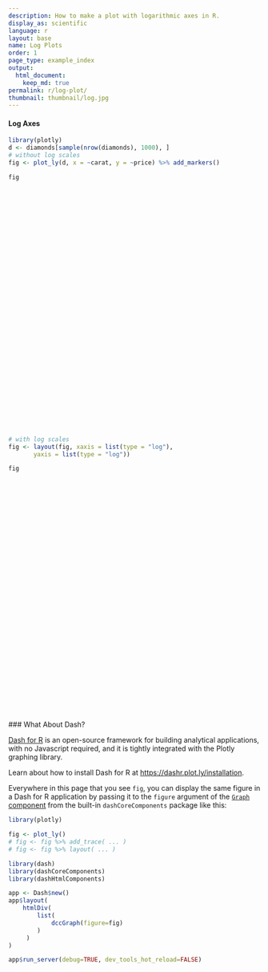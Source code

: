 ```yaml
---
description: How to make a plot with logarithmic axes in R.
display_as: scientific
language: r
layout: base
name: Log Plots
order: 1
page_type: example_index
output:
  html_document:
    keep_md: true
permalink: r/log-plot/
thumbnail: thumbnail/log.jpg
---
```



#### Log Axes


```r
library(plotly)
d <- diamonds[sample(nrow(diamonds), 1000), ]
# without log scales
fig <- plot_ly(d, x = ~carat, y = ~price) %>% add_markers()

fig
```

<div id="htmlwidget-c379ab7a659eb6f829c9" style="width:672px;height:480px;" class="plotly html-widget"></div>
<script type="application/json" data-for="htmlwidget-c379ab7a659eb6f829c9">{"x":{"visdat":{"5b4154bc6552":["function () ","plotlyVisDat"]},"cur_data":"5b4154bc6552","attrs":{"5b4154bc6552":{"x":{},"y":{},"alpha_stroke":1,"sizes":[10,100],"spans":[1,20],"type":"scatter","mode":"markers","inherit":true}},"layout":{"margin":{"b":40,"l":60,"t":25,"r":10},"xaxis":{"domain":[0,1],"automargin":true,"title":"carat"},"yaxis":{"domain":[0,1],"automargin":true,"title":"price"},"hovermode":"closest","showlegend":false},"source":"A","config":{"showSendToCloud":false},"data":[{"x":[1.02,0.72,0.78,1.81,0.52,0.7,1.15,1.76,0.33,0.82,0.31,0.32,0.5,0.27,1.02,1.06,0.4,1.23,0.4,0.82,0.7,1.5,0.72,0.55,0.52,1.07,1.04,1.5,0.78,1.01,0.96,0.32,0.63,0.33,0.93,1.04,2.01,0.56,1.02,0.31,0.5,0.7,0.24,1.28,0.32,0.7,0.93,2.19,0.41,2.01,1.22,0.38,2.2,0.76,0.5,1,0.91,0.54,2.01,2.05,1.14,1.27,0.57,0.52,0.51,0.3,1.31,0.72,0.51,1.22,0.55,1.12,2.02,1.05,1.64,0.52,0.45,0.5,0.73,1.23,0.32,0.31,0.23,1.4,0.71,1,1.21,1,0.34,0.3,0.44,0.7,0.33,0.32,1.55,0.4,0.83,0.58,0.71,0.4,0.43,0.53,0.71,0.3,0.51,0.3,1.23,1,0.31,1,1.51,1.23,0.39,0.3,0.72,1.21,2.15,0.3,1.23,0.3,1.02,1.08,1,0.51,0.94,1.16,0.9,0.31,0.32,0.31,0.7,0.31,1.19,1.2,0.38,0.9,1.31,0.3,1.1,0.41,2.8,0.52,0.5,0.31,0.48,0.59,0.3,1.5,0.52,1.86,0.71,0.39,0.41,0.64,0.71,1.01,0.55,0.5,0.23,0.3,0.42,0.3,2.01,0.6,0.72,1.01,2,0.52,1.04,0.9,1.51,0.32,0.5,0.51,1.31,1,1.01,1.01,0.72,1.08,1.01,1,0.54,0.5,0.31,0.52,1.31,0.32,1,0.71,0.3,0.34,0.9,1.15,0.38,0.7,1.02,1.02,1.4,0.34,1.23,1.01,0.3,0.7,0.72,1.02,0.31,0.3,0.25,0.53,0.41,0.29,0.35,0.4,0.57,0.6,0.91,2.34,0.32,1.19,0.41,0.31,0.36,1.52,0.56,0.7,0.75,0.3,0.35,0.53,0.34,0.34,0.31,0.9,1.01,0.29,1.01,1.01,0.85,0.54,2.27,1.5,0.84,1.68,0.71,0.37,0.32,0.9,1.01,0.31,1.01,0.3,1.01,0.33,0.73,0.38,0.54,0.3,0.5,0.33,0.71,0.3,1.24,1.2,1.01,0.5,0.33,0.3,1.51,0.79,1,0.3,0.76,0.72,1.01,0.52,0.4,0.91,1.05,0.9,1.01,0.42,2.24,0.5,0.33,0.73,0.71,0.58,1.18,1.04,0.32,0.91,1.08,1.21,1.07,0.54,0.32,2.11,0.9,1.02,0.84,1.58,1.03,0.51,0.53,0.32,0.31,0.52,0.41,0.9,0.6,0.41,1,0.3,0.33,0.33,0.53,0.32,0.43,1.03,0.35,0.7,0.7,1.52,1.71,1.03,0.45,2.03,0.38,0.31,1.64,0.46,0.31,0.5,0.32,0.5,1.5,0.53,0.7,1.72,0.35,0.35,0.28,0.34,1.01,1,0.9,1.01,0.3,2.03,0.3,0.43,0.9,1.59,0.3,0.37,0.41,0.31,1.01,1.16,1.04,1,1.01,1.24,0.39,1.51,0.33,0.38,1.17,2.03,0.35,0.55,0.43,0.52,0.31,0.91,0.3,0.33,0.31,0.31,2.53,0.23,0.73,0.6,0.38,0.6,0.71,0.32,0.71,0.52,1.58,1.5,0.32,0.71,1.01,0.71,1.79,0.31,0.43,0.79,0.9,0.53,0.62,0.7,1.01,0.9,0.3,0.23,0.74,0.71,0.23,1.2,1.14,2.01,1.14,0.71,0.72,1,0.58,0.3,0.72,0.35,0.34,0.39,0.7,1.23,0.55,0.31,1.14,0.71,0.77,0.54,0.7,0.42,1.06,0.72,0.5,0.3,0.5,1.26,1.2,1.2,0.9,0.35,1.14,1.12,1.6,0.4,1.57,0.3,1.01,0.4,0.38,0.56,1.57,2,0.71,1.26,1,0.32,1.21,0.3,0.38,0.56,0.31,1.02,0.63,0.36,1.2,1.52,0.71,0.92,1,0.9,0.91,0.7,0.42,1.01,0.31,2,0.29,0.72,0.77,0.3,0.31,0.72,0.73,0.32,1.06,0.7,2.1,1,1.33,0.34,1.04,2.06,1.03,0.76,1.18,1.12,0.34,0.85,0.31,2.14,1,0.32,0.71,0.77,0.32,0.61,0.8,1.51,0.84,0.39,0.72,0.73,1.24,0.58,1.5,1.01,0.31,1.11,0.9,1.51,0.41,1.1,1.73,1.51,0.62,1.51,1.02,0.53,1.51,0.75,1.01,1.02,1.46,0.43,0.33,0.52,0.33,0.51,1.17,0.31,0.9,0.3,0.73,0.41,2.04,0.41,1.22,1,0.7,0.4,0.91,0.42,0.44,1.22,1.15,0.91,1.6,0.41,1.21,1.12,0.3,0.34,1.13,0.61,0.3,0.71,0.7,1.58,1.52,0.74,1.1,0.53,0.32,1.12,0.93,1.07,0.37,0.92,0.31,1.27,0.31,1,0.34,0.31,0.5,1.04,0.32,0.28,0.34,0.32,0.52,0.42,0.83,0.36,0.42,1,0.72,0.5,0.24,1.04,1.5,0.26,0.31,0.51,1.23,0.56,0.4,0.7,1.24,0.52,0.7,1.27,1.5,1,1.01,0.63,0.33,0.48,0.71,1.1,0.35,0.41,0.54,1.57,2,0.32,1.67,0.32,0.5,0.4,1.02,0.51,1.39,1.7,0.3,2,0.9,0.57,1.06,0.4,2.35,1.21,0.5,1.02,0.31,0.7,0.41,2.01,2.03,0.7,0.3,0.9,1.3,0.34,0.73,0.3,0.23,1.27,0.25,0.63,1.14,1.21,0.57,0.4,0.32,0.32,0.79,1.07,1.08,1.01,0.92,0.38,1,0.72,0.53,0.31,0.29,0.59,0.41,1.13,1.01,0.3,1.15,1.65,1.03,0.44,0.31,1.21,0.3,0.3,0.35,1.51,0.43,0.33,0.5,1,0.25,1.58,1.02,0.56,1.7,0.34,0.33,0.55,0.3,0.77,0.5,0.31,0.55,0.4,1.14,0.7,0.91,0.34,0.94,1.5,0.4,1.5,1.56,0.37,0.75,0.37,0.3,1.01,0.9,0.43,0.43,0.31,1.73,0.31,1.01,0.33,0.9,0.7,0.52,0.5,1,0.38,0.31,0.47,0.46,1.11,0.5,1.16,1.62,0.3,0.7,1.56,1.22,0.42,0.38,0.7,1.03,0.56,1.02,0.32,1.22,0.33,1.2,1.21,0.54,0.98,2,0.32,0.61,1.52,0.36,0.9,0.36,1,0.83,0.46,0.34,0.42,0.41,0.7,0.54,1.01,2.06,0.91,0.3,1.14,0.33,0.7,0.83,1.71,2,0.71,1.22,0.43,0.35,1.2,0.91,0.79,0.62,1.39,0.6,0.4,0.4,0.78,2.07,1.02,0.31,0.39,0.73,1.5,0.62,1.2,0.3,1.2,1.05,0.93,1.26,1.52,0.52,0.76,1.5,0.52,1.01,0.32,0.9,0.7,1.5,0.5,1.23,0.54,1.02,0.76,0.71,1.12,1.01,0.54,1.02,0.27,0.41,1.51,0.31,1.71,1.24,0.3,1.01,1.01,0.36,0.54,0.98,0.41,1.72,0.72,0.41,1.21,0.43,0.41,0.77,0.77,0.33,0.3,0.77,0.9,1.07,0.9,0.33,0.51,0.31,0.5,1.19,0.76,0.3,0.39,0.5,1.2,0.7,0.56,2.01,1.02,1.01,0.41,0.9,0.41,0.41,0.62,1.17,0.93,1.52,0.31,0.32,1.06,0.59,0.25,1,0.31,1.36,0.38,0.5,0.54,1.65,0.71,0.79,1.01,1.01,0.22,1.09,0.33,2.01,1.21,0.3,0.43,1.06,1.2,0.31,0.9,1.55,1.35,0.42,0.71,0.3,1.4,0.53,0.9,0.51,2.25,1.51,2.02,1,0.34,1,0.7,2.38,0.4,0.9,0.3,1.23,0.32,1.11,2.35,1.51,0.31,0.3,1.41,0.72,0.28,0.95,0.3,0.36,0.64,0.57,0.44,0.3,0.41,0.7,0.7,1.01,0.42,1.01,0.7,0.36,0.78,1.5,1.13,1.01,0.52,0.53,1.23,0.59,0.4,0.53,0.52,1.54,0.4,0.4,1.08,0.32,0.7,1.07,0.38,0.5,0.53,2,0.31,1.5,1.12,0.91,0.3,0.7,0.31,0.32,1.13,0.5,1.04,0.58,1,0.71,0.72,0.38,0.9,0.3,0.52],"y":[4633,2383,2652,11460,1689,1657,4927,9974,743,4931,408,1080,1235,627,6340,5550,975,4426,798,2861,2617,8820,3629,1715,1605,3296,3449,16407,2022,3411,3454,561,1196,681,3802,6141,14428,1931,2611,544,1845,1814,419,5654,449,2411,4325,13355,1056,14426,10888,905,16190,3249,1624,2841,4969,1600,11212,17066,8121,5690,1608,1432,1687,709,11389,2383,1244,6398,1580,4321,18398,7154,14236,1878,1013,1114,2426,9119,528,907,505,6996,3080,7644,7562,4626,995,789,761,2780,1052,912,9565,624,2799,1758,2843,1123,943,1167,2388,605,1098,764,4960,4961,593,6183,11153,6150,895,506,2700,5387,15613,570,11040,665,3651,14032,3631,1787,4580,12314,4093,1046,645,562,1767,533,4498,9317,703,3725,11136,394,9817,904,18788,924,1746,408,1402,1834,473,9104,1957,17267,2637,883,683,1859,2759,8212,1364,1280,391,457,680,545,17514,1679,2177,3959,16291,1664,6890,4324,14171,561,1569,1403,8979,10752,4566,4371,2835,5018,4853,6296,1665,1813,1046,1577,11459,645,3344,3247,525,1033,3918,5891,812,2616,5493,3018,16808,995,5269,10852,752,2810,2804,3983,888,394,576,1268,904,522,984,791,1851,2250,3991,11221,1030,7147,847,571,634,11206,2066,2965,2850,675,647,1329,417,689,982,3624,4022,548,3733,5443,4211,1235,14937,7056,3316,13375,2319,746,533,4497,7352,658,4197,1041,6613,743,2947,832,1389,1013,1672,984,1816,506,4058,3505,6719,1154,743,666,11460,2958,5174,732,2622,1674,4458,1625,926,4211,3428,4116,8922,1210,16709,1838,743,3189,2326,1276,5163,4791,564,3644,5791,5865,6200,1409,730,15530,4400,7101,2574,13329,9236,1708,1956,702,907,1689,685,4234,2560,1153,3920,554,506,666,1224,758,1304,8454,1116,1697,2415,16779,9707,5800,1297,16309,733,734,8587,1437,707,1844,756,2529,8058,1038,2751,12696,790,1001,828,672,5756,4661,4770,4140,526,12021,684,903,3251,15461,878,613,1076,544,3297,5587,4423,3780,3337,8584,1232,9511,666,949,5012,11968,571,1764,774,2164,698,2461,795,1114,625,914,16709,354,2966,2444,1069,3082,3404,450,2628,2302,13557,14304,716,2915,4604,2930,17358,710,1056,2876,5305,1577,2868,3206,4959,4064,911,505,2042,1690,472,9138,4022,16733,9090,2255,4285,3669,1865,789,2488,429,701,875,2839,5175,1240,408,7928,2088,2642,2090,2415,814,7479,3601,1603,393,1178,6922,5373,7463,4120,882,5937,7437,17204,982,7385,506,5999,1053,933,2236,10462,18069,3494,4551,3819,706,4824,682,1193,1358,470,2925,2962,872,10497,9781,2668,4228,4586,3205,4892,2749,773,6533,907,17898,633,2026,2642,616,698,2114,1207,554,6565,2643,15827,4312,7526,765,4036,13912,4250,2399,4746,6098,863,1274,977,17742,3929,900,3909,3428,730,1805,3514,14205,2986,853,2688,2401,5902,2401,12009,6759,698,7623,3105,13945,827,4275,7847,11560,2173,7400,5089,1355,7384,4005,6019,2387,11851,916,719,1694,743,1053,3984,749,4921,675,2869,889,18663,1356,10494,3387,2501,1007,3979,773,756,9633,9068,3911,9901,1153,4492,8072,814,1133,4695,2331,505,4325,2209,12799,10433,2369,5773,1236,918,4641,5375,7954,469,4232,732,5330,507,4620,805,544,2052,5469,421,572,596,936,1121,1105,3207,1013,798,5887,2079,1845,478,4316,8415,514,652,1026,5083,1941,1229,2213,6503,2116,2669,6635,6888,6189,5701,2373,666,960,2671,5166,669,818,1097,9875,13986,449,11400,468,1000,667,6773,1781,8271,11180,641,15984,3303,1760,5516,1064,15122,7826,2106,6762,766,1844,625,15147,18115,1808,956,2934,10654,795,2914,814,485,5715,740,1423,7079,5341,1815,1125,524,524,3539,8998,12098,7934,4258,1100,6192,3352,2177,583,471,1445,1107,5548,5988,1120,9377,12773,3749,810,625,5082,610,886,669,10688,1129,521,1624,7744,563,12645,5709,1846,9996,626,730,2558,1013,2513,1257,969,1588,840,4233,2595,4228,765,3938,7177,800,10681,10642,1041,2295,1440,506,5132,3545,1056,669,752,9494,571,4751,668,3734,2421,1555,1629,3941,933,930,2113,1291,3692,1690,7600,12542,1071,2569,11522,6012,984,658,3007,3743,1698,4633,480,8067,1002,5408,8902,1208,4226,15923,554,1675,11637,1163,3816,783,4543,3556,953,805,898,1439,2042,2848,6037,14920,3015,789,3045,557,2575,4271,13325,16425,2572,6046,867,842,8563,3842,2946,2311,7239,2860,960,737,2422,17045,8181,571,1212,2779,14486,2062,4274,776,5352,6070,4214,6001,11154,1229,2688,6132,1822,5543,990,4593,1964,12265,1272,4025,1754,4273,1859,3376,8063,6787,1637,6418,470,876,7737,435,11711,8907,838,6714,4320,794,1621,4950,889,11226,2724,1151,8741,1220,719,2393,2923,579,776,3000,3577,4413,4165,792,1443,493,1097,7651,3864,709,958,1791,5408,1855,1394,15395,11163,4943,719,4580,1107,969,2288,4639,4834,12916,988,854,5758,1247,445,5775,544,10929,894,1654,1778,14593,3238,1924,5499,4749,342,10314,743,13109,10706,694,1218,4785,15185,1074,3220,15966,6396,898,3642,673,8624,1818,4276,1546,18007,8869,18050,4950,885,4088,3183,18522,720,4082,731,10650,720,4890,14399,15152,1060,1000,4145,2320,514,3918,515,505,1390,2360,1238,763,729,1603,2394,4270,1179,6270,2777,537,3713,11399,6045,5430,1577,1383,11141,1622,982,1946,2064,7349,877,1263,4355,505,1792,4943,1073,1410,1190,11793,924,8736,10236,3653,540,2965,891,645,5571,1046,6653,1090,5718,2519,2757,983,1777,742,1391],"type":"scatter","mode":"markers","marker":{"color":"rgba(31,119,180,1)","line":{"color":"rgba(31,119,180,1)"}},"error_y":{"color":"rgba(31,119,180,1)"},"error_x":{"color":"rgba(31,119,180,1)"},"line":{"color":"rgba(31,119,180,1)"},"xaxis":"x","yaxis":"y","frame":null}],"highlight":{"on":"plotly_click","persistent":false,"dynamic":false,"selectize":false,"opacityDim":0.2,"selected":{"opacity":1},"debounce":0},"shinyEvents":["plotly_hover","plotly_click","plotly_selected","plotly_relayout","plotly_brushed","plotly_brushing","plotly_clickannotation","plotly_doubleclick","plotly_deselect","plotly_afterplot","plotly_sunburstclick"],"base_url":"https://plot.ly"},"evals":[],"jsHooks":[]}</script>


```r
# with log scales
fig <- layout(fig, xaxis = list(type = "log"),
       yaxis = list(type = "log"))

fig
```

<div id="htmlwidget-29709349c4500408dd72" style="width:672px;height:480px;" class="plotly html-widget"></div>
<script type="application/json" data-for="htmlwidget-29709349c4500408dd72">{"x":{"visdat":{"5b4154bc6552":["function () ","plotlyVisDat"]},"cur_data":"5b4154bc6552","attrs":{"5b4154bc6552":{"x":{},"y":{},"alpha_stroke":1,"sizes":[10,100],"spans":[1,20],"type":"scatter","mode":"markers","inherit":true}},"layout":{"margin":{"b":40,"l":60,"t":25,"r":10},"xaxis":{"domain":[0,1],"automargin":true,"type":"log","title":"carat"},"yaxis":{"domain":[0,1],"automargin":true,"type":"log","title":"price"},"hovermode":"closest","showlegend":false},"source":"A","config":{"showSendToCloud":false},"data":[{"x":[1.02,0.72,0.78,1.81,0.52,0.7,1.15,1.76,0.33,0.82,0.31,0.32,0.5,0.27,1.02,1.06,0.4,1.23,0.4,0.82,0.7,1.5,0.72,0.55,0.52,1.07,1.04,1.5,0.78,1.01,0.96,0.32,0.63,0.33,0.93,1.04,2.01,0.56,1.02,0.31,0.5,0.7,0.24,1.28,0.32,0.7,0.93,2.19,0.41,2.01,1.22,0.38,2.2,0.76,0.5,1,0.91,0.54,2.01,2.05,1.14,1.27,0.57,0.52,0.51,0.3,1.31,0.72,0.51,1.22,0.55,1.12,2.02,1.05,1.64,0.52,0.45,0.5,0.73,1.23,0.32,0.31,0.23,1.4,0.71,1,1.21,1,0.34,0.3,0.44,0.7,0.33,0.32,1.55,0.4,0.83,0.58,0.71,0.4,0.43,0.53,0.71,0.3,0.51,0.3,1.23,1,0.31,1,1.51,1.23,0.39,0.3,0.72,1.21,2.15,0.3,1.23,0.3,1.02,1.08,1,0.51,0.94,1.16,0.9,0.31,0.32,0.31,0.7,0.31,1.19,1.2,0.38,0.9,1.31,0.3,1.1,0.41,2.8,0.52,0.5,0.31,0.48,0.59,0.3,1.5,0.52,1.86,0.71,0.39,0.41,0.64,0.71,1.01,0.55,0.5,0.23,0.3,0.42,0.3,2.01,0.6,0.72,1.01,2,0.52,1.04,0.9,1.51,0.32,0.5,0.51,1.31,1,1.01,1.01,0.72,1.08,1.01,1,0.54,0.5,0.31,0.52,1.31,0.32,1,0.71,0.3,0.34,0.9,1.15,0.38,0.7,1.02,1.02,1.4,0.34,1.23,1.01,0.3,0.7,0.72,1.02,0.31,0.3,0.25,0.53,0.41,0.29,0.35,0.4,0.57,0.6,0.91,2.34,0.32,1.19,0.41,0.31,0.36,1.52,0.56,0.7,0.75,0.3,0.35,0.53,0.34,0.34,0.31,0.9,1.01,0.29,1.01,1.01,0.85,0.54,2.27,1.5,0.84,1.68,0.71,0.37,0.32,0.9,1.01,0.31,1.01,0.3,1.01,0.33,0.73,0.38,0.54,0.3,0.5,0.33,0.71,0.3,1.24,1.2,1.01,0.5,0.33,0.3,1.51,0.79,1,0.3,0.76,0.72,1.01,0.52,0.4,0.91,1.05,0.9,1.01,0.42,2.24,0.5,0.33,0.73,0.71,0.58,1.18,1.04,0.32,0.91,1.08,1.21,1.07,0.54,0.32,2.11,0.9,1.02,0.84,1.58,1.03,0.51,0.53,0.32,0.31,0.52,0.41,0.9,0.6,0.41,1,0.3,0.33,0.33,0.53,0.32,0.43,1.03,0.35,0.7,0.7,1.52,1.71,1.03,0.45,2.03,0.38,0.31,1.64,0.46,0.31,0.5,0.32,0.5,1.5,0.53,0.7,1.72,0.35,0.35,0.28,0.34,1.01,1,0.9,1.01,0.3,2.03,0.3,0.43,0.9,1.59,0.3,0.37,0.41,0.31,1.01,1.16,1.04,1,1.01,1.24,0.39,1.51,0.33,0.38,1.17,2.03,0.35,0.55,0.43,0.52,0.31,0.91,0.3,0.33,0.31,0.31,2.53,0.23,0.73,0.6,0.38,0.6,0.71,0.32,0.71,0.52,1.58,1.5,0.32,0.71,1.01,0.71,1.79,0.31,0.43,0.79,0.9,0.53,0.62,0.7,1.01,0.9,0.3,0.23,0.74,0.71,0.23,1.2,1.14,2.01,1.14,0.71,0.72,1,0.58,0.3,0.72,0.35,0.34,0.39,0.7,1.23,0.55,0.31,1.14,0.71,0.77,0.54,0.7,0.42,1.06,0.72,0.5,0.3,0.5,1.26,1.2,1.2,0.9,0.35,1.14,1.12,1.6,0.4,1.57,0.3,1.01,0.4,0.38,0.56,1.57,2,0.71,1.26,1,0.32,1.21,0.3,0.38,0.56,0.31,1.02,0.63,0.36,1.2,1.52,0.71,0.92,1,0.9,0.91,0.7,0.42,1.01,0.31,2,0.29,0.72,0.77,0.3,0.31,0.72,0.73,0.32,1.06,0.7,2.1,1,1.33,0.34,1.04,2.06,1.03,0.76,1.18,1.12,0.34,0.85,0.31,2.14,1,0.32,0.71,0.77,0.32,0.61,0.8,1.51,0.84,0.39,0.72,0.73,1.24,0.58,1.5,1.01,0.31,1.11,0.9,1.51,0.41,1.1,1.73,1.51,0.62,1.51,1.02,0.53,1.51,0.75,1.01,1.02,1.46,0.43,0.33,0.52,0.33,0.51,1.17,0.31,0.9,0.3,0.73,0.41,2.04,0.41,1.22,1,0.7,0.4,0.91,0.42,0.44,1.22,1.15,0.91,1.6,0.41,1.21,1.12,0.3,0.34,1.13,0.61,0.3,0.71,0.7,1.58,1.52,0.74,1.1,0.53,0.32,1.12,0.93,1.07,0.37,0.92,0.31,1.27,0.31,1,0.34,0.31,0.5,1.04,0.32,0.28,0.34,0.32,0.52,0.42,0.83,0.36,0.42,1,0.72,0.5,0.24,1.04,1.5,0.26,0.31,0.51,1.23,0.56,0.4,0.7,1.24,0.52,0.7,1.27,1.5,1,1.01,0.63,0.33,0.48,0.71,1.1,0.35,0.41,0.54,1.57,2,0.32,1.67,0.32,0.5,0.4,1.02,0.51,1.39,1.7,0.3,2,0.9,0.57,1.06,0.4,2.35,1.21,0.5,1.02,0.31,0.7,0.41,2.01,2.03,0.7,0.3,0.9,1.3,0.34,0.73,0.3,0.23,1.27,0.25,0.63,1.14,1.21,0.57,0.4,0.32,0.32,0.79,1.07,1.08,1.01,0.92,0.38,1,0.72,0.53,0.31,0.29,0.59,0.41,1.13,1.01,0.3,1.15,1.65,1.03,0.44,0.31,1.21,0.3,0.3,0.35,1.51,0.43,0.33,0.5,1,0.25,1.58,1.02,0.56,1.7,0.34,0.33,0.55,0.3,0.77,0.5,0.31,0.55,0.4,1.14,0.7,0.91,0.34,0.94,1.5,0.4,1.5,1.56,0.37,0.75,0.37,0.3,1.01,0.9,0.43,0.43,0.31,1.73,0.31,1.01,0.33,0.9,0.7,0.52,0.5,1,0.38,0.31,0.47,0.46,1.11,0.5,1.16,1.62,0.3,0.7,1.56,1.22,0.42,0.38,0.7,1.03,0.56,1.02,0.32,1.22,0.33,1.2,1.21,0.54,0.98,2,0.32,0.61,1.52,0.36,0.9,0.36,1,0.83,0.46,0.34,0.42,0.41,0.7,0.54,1.01,2.06,0.91,0.3,1.14,0.33,0.7,0.83,1.71,2,0.71,1.22,0.43,0.35,1.2,0.91,0.79,0.62,1.39,0.6,0.4,0.4,0.78,2.07,1.02,0.31,0.39,0.73,1.5,0.62,1.2,0.3,1.2,1.05,0.93,1.26,1.52,0.52,0.76,1.5,0.52,1.01,0.32,0.9,0.7,1.5,0.5,1.23,0.54,1.02,0.76,0.71,1.12,1.01,0.54,1.02,0.27,0.41,1.51,0.31,1.71,1.24,0.3,1.01,1.01,0.36,0.54,0.98,0.41,1.72,0.72,0.41,1.21,0.43,0.41,0.77,0.77,0.33,0.3,0.77,0.9,1.07,0.9,0.33,0.51,0.31,0.5,1.19,0.76,0.3,0.39,0.5,1.2,0.7,0.56,2.01,1.02,1.01,0.41,0.9,0.41,0.41,0.62,1.17,0.93,1.52,0.31,0.32,1.06,0.59,0.25,1,0.31,1.36,0.38,0.5,0.54,1.65,0.71,0.79,1.01,1.01,0.22,1.09,0.33,2.01,1.21,0.3,0.43,1.06,1.2,0.31,0.9,1.55,1.35,0.42,0.71,0.3,1.4,0.53,0.9,0.51,2.25,1.51,2.02,1,0.34,1,0.7,2.38,0.4,0.9,0.3,1.23,0.32,1.11,2.35,1.51,0.31,0.3,1.41,0.72,0.28,0.95,0.3,0.36,0.64,0.57,0.44,0.3,0.41,0.7,0.7,1.01,0.42,1.01,0.7,0.36,0.78,1.5,1.13,1.01,0.52,0.53,1.23,0.59,0.4,0.53,0.52,1.54,0.4,0.4,1.08,0.32,0.7,1.07,0.38,0.5,0.53,2,0.31,1.5,1.12,0.91,0.3,0.7,0.31,0.32,1.13,0.5,1.04,0.58,1,0.71,0.72,0.38,0.9,0.3,0.52],"y":[4633,2383,2652,11460,1689,1657,4927,9974,743,4931,408,1080,1235,627,6340,5550,975,4426,798,2861,2617,8820,3629,1715,1605,3296,3449,16407,2022,3411,3454,561,1196,681,3802,6141,14428,1931,2611,544,1845,1814,419,5654,449,2411,4325,13355,1056,14426,10888,905,16190,3249,1624,2841,4969,1600,11212,17066,8121,5690,1608,1432,1687,709,11389,2383,1244,6398,1580,4321,18398,7154,14236,1878,1013,1114,2426,9119,528,907,505,6996,3080,7644,7562,4626,995,789,761,2780,1052,912,9565,624,2799,1758,2843,1123,943,1167,2388,605,1098,764,4960,4961,593,6183,11153,6150,895,506,2700,5387,15613,570,11040,665,3651,14032,3631,1787,4580,12314,4093,1046,645,562,1767,533,4498,9317,703,3725,11136,394,9817,904,18788,924,1746,408,1402,1834,473,9104,1957,17267,2637,883,683,1859,2759,8212,1364,1280,391,457,680,545,17514,1679,2177,3959,16291,1664,6890,4324,14171,561,1569,1403,8979,10752,4566,4371,2835,5018,4853,6296,1665,1813,1046,1577,11459,645,3344,3247,525,1033,3918,5891,812,2616,5493,3018,16808,995,5269,10852,752,2810,2804,3983,888,394,576,1268,904,522,984,791,1851,2250,3991,11221,1030,7147,847,571,634,11206,2066,2965,2850,675,647,1329,417,689,982,3624,4022,548,3733,5443,4211,1235,14937,7056,3316,13375,2319,746,533,4497,7352,658,4197,1041,6613,743,2947,832,1389,1013,1672,984,1816,506,4058,3505,6719,1154,743,666,11460,2958,5174,732,2622,1674,4458,1625,926,4211,3428,4116,8922,1210,16709,1838,743,3189,2326,1276,5163,4791,564,3644,5791,5865,6200,1409,730,15530,4400,7101,2574,13329,9236,1708,1956,702,907,1689,685,4234,2560,1153,3920,554,506,666,1224,758,1304,8454,1116,1697,2415,16779,9707,5800,1297,16309,733,734,8587,1437,707,1844,756,2529,8058,1038,2751,12696,790,1001,828,672,5756,4661,4770,4140,526,12021,684,903,3251,15461,878,613,1076,544,3297,5587,4423,3780,3337,8584,1232,9511,666,949,5012,11968,571,1764,774,2164,698,2461,795,1114,625,914,16709,354,2966,2444,1069,3082,3404,450,2628,2302,13557,14304,716,2915,4604,2930,17358,710,1056,2876,5305,1577,2868,3206,4959,4064,911,505,2042,1690,472,9138,4022,16733,9090,2255,4285,3669,1865,789,2488,429,701,875,2839,5175,1240,408,7928,2088,2642,2090,2415,814,7479,3601,1603,393,1178,6922,5373,7463,4120,882,5937,7437,17204,982,7385,506,5999,1053,933,2236,10462,18069,3494,4551,3819,706,4824,682,1193,1358,470,2925,2962,872,10497,9781,2668,4228,4586,3205,4892,2749,773,6533,907,17898,633,2026,2642,616,698,2114,1207,554,6565,2643,15827,4312,7526,765,4036,13912,4250,2399,4746,6098,863,1274,977,17742,3929,900,3909,3428,730,1805,3514,14205,2986,853,2688,2401,5902,2401,12009,6759,698,7623,3105,13945,827,4275,7847,11560,2173,7400,5089,1355,7384,4005,6019,2387,11851,916,719,1694,743,1053,3984,749,4921,675,2869,889,18663,1356,10494,3387,2501,1007,3979,773,756,9633,9068,3911,9901,1153,4492,8072,814,1133,4695,2331,505,4325,2209,12799,10433,2369,5773,1236,918,4641,5375,7954,469,4232,732,5330,507,4620,805,544,2052,5469,421,572,596,936,1121,1105,3207,1013,798,5887,2079,1845,478,4316,8415,514,652,1026,5083,1941,1229,2213,6503,2116,2669,6635,6888,6189,5701,2373,666,960,2671,5166,669,818,1097,9875,13986,449,11400,468,1000,667,6773,1781,8271,11180,641,15984,3303,1760,5516,1064,15122,7826,2106,6762,766,1844,625,15147,18115,1808,956,2934,10654,795,2914,814,485,5715,740,1423,7079,5341,1815,1125,524,524,3539,8998,12098,7934,4258,1100,6192,3352,2177,583,471,1445,1107,5548,5988,1120,9377,12773,3749,810,625,5082,610,886,669,10688,1129,521,1624,7744,563,12645,5709,1846,9996,626,730,2558,1013,2513,1257,969,1588,840,4233,2595,4228,765,3938,7177,800,10681,10642,1041,2295,1440,506,5132,3545,1056,669,752,9494,571,4751,668,3734,2421,1555,1629,3941,933,930,2113,1291,3692,1690,7600,12542,1071,2569,11522,6012,984,658,3007,3743,1698,4633,480,8067,1002,5408,8902,1208,4226,15923,554,1675,11637,1163,3816,783,4543,3556,953,805,898,1439,2042,2848,6037,14920,3015,789,3045,557,2575,4271,13325,16425,2572,6046,867,842,8563,3842,2946,2311,7239,2860,960,737,2422,17045,8181,571,1212,2779,14486,2062,4274,776,5352,6070,4214,6001,11154,1229,2688,6132,1822,5543,990,4593,1964,12265,1272,4025,1754,4273,1859,3376,8063,6787,1637,6418,470,876,7737,435,11711,8907,838,6714,4320,794,1621,4950,889,11226,2724,1151,8741,1220,719,2393,2923,579,776,3000,3577,4413,4165,792,1443,493,1097,7651,3864,709,958,1791,5408,1855,1394,15395,11163,4943,719,4580,1107,969,2288,4639,4834,12916,988,854,5758,1247,445,5775,544,10929,894,1654,1778,14593,3238,1924,5499,4749,342,10314,743,13109,10706,694,1218,4785,15185,1074,3220,15966,6396,898,3642,673,8624,1818,4276,1546,18007,8869,18050,4950,885,4088,3183,18522,720,4082,731,10650,720,4890,14399,15152,1060,1000,4145,2320,514,3918,515,505,1390,2360,1238,763,729,1603,2394,4270,1179,6270,2777,537,3713,11399,6045,5430,1577,1383,11141,1622,982,1946,2064,7349,877,1263,4355,505,1792,4943,1073,1410,1190,11793,924,8736,10236,3653,540,2965,891,645,5571,1046,6653,1090,5718,2519,2757,983,1777,742,1391],"type":"scatter","mode":"markers","marker":{"color":"rgba(31,119,180,1)","line":{"color":"rgba(31,119,180,1)"}},"error_y":{"color":"rgba(31,119,180,1)"},"error_x":{"color":"rgba(31,119,180,1)"},"line":{"color":"rgba(31,119,180,1)"},"xaxis":"x","yaxis":"y","frame":null}],"highlight":{"on":"plotly_click","persistent":false,"dynamic":false,"selectize":false,"opacityDim":0.2,"selected":{"opacity":1},"debounce":0},"shinyEvents":["plotly_hover","plotly_click","plotly_selected","plotly_relayout","plotly_brushed","plotly_brushing","plotly_clickannotation","plotly_doubleclick","plotly_deselect","plotly_afterplot","plotly_sunburstclick"],"base_url":"https://plot.ly"},"evals":[],"jsHooks":[]}</script>
### What About Dash?

[Dash for R](https://dashr.plot.ly/) is an open-source framework for building analytical applications, with no Javascript required, and it is tightly integrated with the Plotly graphing library. 

Learn about how to install Dash for R at https://dashr.plot.ly/installation.

Everywhere in this page that you see `fig`, you can display the same figure in a Dash for R application by passing it to the `figure` argument of the [`Graph` component](https://dashr.plot.ly/dash-core-components/graph) from the built-in `dashCoreComponents` package like this:


```r
library(plotly)

fig <- plot_ly() 
# fig <- fig %>% add_trace( ... )
# fig <- fig %>% layout( ... ) 

library(dash)
library(dashCoreComponents)
library(dashHtmlComponents)

app <- Dash$new()
app$layout(
    htmlDiv(
        list(
            dccGraph(figure=fig) 
        )
     )
)

app$run_server(debug=TRUE, dev_tools_hot_reload=FALSE)
```
